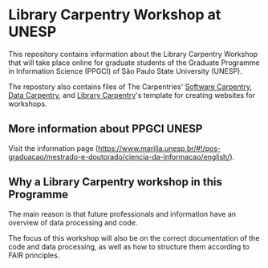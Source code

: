 
# Library Carpentry Workshop at UNESP 

This repository contains information about the Library Carpentry Workshop that will take place online for graduate students of the Graduate Programme in Information Science (PPGCI) of São Paulo State University (UNESP).

The repostory also contains files of The Carpentries' [Software Carpentry](https://software-carpentry.org/), [Data Carpentry](https://datacarpentry.org/), and
[Library Carpentry](https://librarycarpentry.org/)'s template for creating websites for workshops.

## More information about PPGCI UNESP

Visit the information page (<https://www.marilia.unesp.br/#!/pos-graduacao/mestrado-e-doutorado/ciencia-da-informacao/english/>).

## Why a Library Carpentry workshop in this Programme

The main reason is that future professionals and information have an overview of data processing and code.

The focus of this workshop will also be on the correct documentation of the code and data processing, as well as how to structure them according to FAIR principles.



